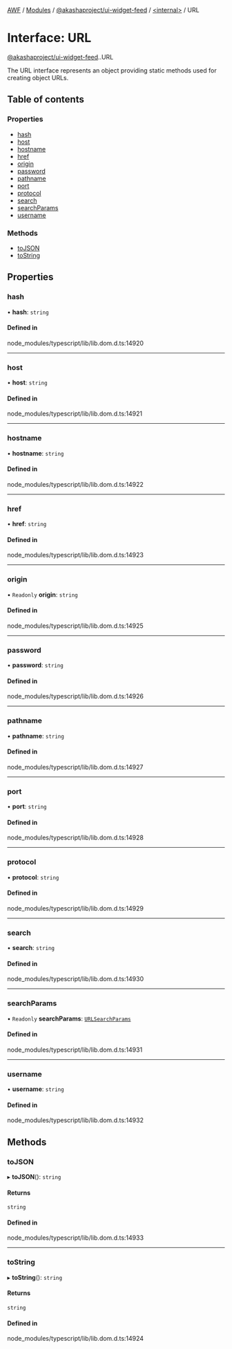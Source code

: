 [AWF](../README.md) / [Modules](../modules.md) / [@akashaproject/ui-widget-feed](../modules/akashaproject_ui_widget_feed.md) / [<internal\>](../modules/akashaproject_ui_widget_feed._internal_.md) / URL

# Interface: URL

[@akashaproject/ui-widget-feed](../modules/akashaproject_ui_widget_feed.md).[<internal>](../modules/akashaproject_ui_widget_feed._internal_.md).URL

The URL interface represents an object providing static methods used for creating object URLs.

## Table of contents

### Properties

- [hash](akashaproject_ui_widget_feed._internal_.URL.md#hash)
- [host](akashaproject_ui_widget_feed._internal_.URL.md#host)
- [hostname](akashaproject_ui_widget_feed._internal_.URL.md#hostname)
- [href](akashaproject_ui_widget_feed._internal_.URL.md#href)
- [origin](akashaproject_ui_widget_feed._internal_.URL.md#origin)
- [password](akashaproject_ui_widget_feed._internal_.URL.md#password)
- [pathname](akashaproject_ui_widget_feed._internal_.URL.md#pathname)
- [port](akashaproject_ui_widget_feed._internal_.URL.md#port)
- [protocol](akashaproject_ui_widget_feed._internal_.URL.md#protocol)
- [search](akashaproject_ui_widget_feed._internal_.URL.md#search)
- [searchParams](akashaproject_ui_widget_feed._internal_.URL.md#searchparams)
- [username](akashaproject_ui_widget_feed._internal_.URL.md#username)

### Methods

- [toJSON](akashaproject_ui_widget_feed._internal_.URL.md#tojson)
- [toString](akashaproject_ui_widget_feed._internal_.URL.md#tostring)

## Properties

### hash

• **hash**: `string`

#### Defined in

node_modules/typescript/lib/lib.dom.d.ts:14920

___

### host

• **host**: `string`

#### Defined in

node_modules/typescript/lib/lib.dom.d.ts:14921

___

### hostname

• **hostname**: `string`

#### Defined in

node_modules/typescript/lib/lib.dom.d.ts:14922

___

### href

• **href**: `string`

#### Defined in

node_modules/typescript/lib/lib.dom.d.ts:14923

___

### origin

• `Readonly` **origin**: `string`

#### Defined in

node_modules/typescript/lib/lib.dom.d.ts:14925

___

### password

• **password**: `string`

#### Defined in

node_modules/typescript/lib/lib.dom.d.ts:14926

___

### pathname

• **pathname**: `string`

#### Defined in

node_modules/typescript/lib/lib.dom.d.ts:14927

___

### port

• **port**: `string`

#### Defined in

node_modules/typescript/lib/lib.dom.d.ts:14928

___

### protocol

• **protocol**: `string`

#### Defined in

node_modules/typescript/lib/lib.dom.d.ts:14929

___

### search

• **search**: `string`

#### Defined in

node_modules/typescript/lib/lib.dom.d.ts:14930

___

### searchParams

• `Readonly` **searchParams**: [`URLSearchParams`](../modules/akashaproject_ui_widget_feed._internal_.md#urlsearchparams)

#### Defined in

node_modules/typescript/lib/lib.dom.d.ts:14931

___

### username

• **username**: `string`

#### Defined in

node_modules/typescript/lib/lib.dom.d.ts:14932

## Methods

### toJSON

▸ **toJSON**(): `string`

#### Returns

`string`

#### Defined in

node_modules/typescript/lib/lib.dom.d.ts:14933

___

### toString

▸ **toString**(): `string`

#### Returns

`string`

#### Defined in

node_modules/typescript/lib/lib.dom.d.ts:14924
